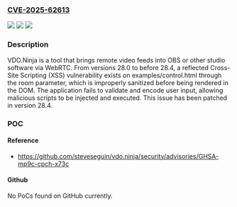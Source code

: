 ### [CVE-2025-62613](https://cve.mitre.org/cgi-bin/cvename.cgi?name=CVE-2025-62613)
![](https://img.shields.io/static/v1?label=Product&message=vdo.ninja&color=blue)
![](https://img.shields.io/static/v1?label=Version&message=%3E%3D%2028.0%2C%20%3C%2028.4%20&color=brightgreen)
![](https://img.shields.io/static/v1?label=Vulnerability&message=CWE-79%3A%20Improper%20Neutralization%20of%20Input%20During%20Web%20Page%20Generation%20('Cross-site%20Scripting')&color=brightgreen)

### Description

VDO.Ninja is a tool that brings remote video feeds into OBS or other studio software via WebRTC. From versions 28.0 to before 28.4, a reflected Cross-Site Scripting (XSS) vulnerability exists on examples/control.html through the room parameter, which is improperly sanitized before being rendered in the DOM. The application fails to validate and encode user input, allowing malicious scripts to be injected and executed. This issue has been patched in version 28.4.

### POC

#### Reference
- https://github.com/steveseguin/vdo.ninja/security/advisories/GHSA-mp9c-cpch-x73c

#### Github
No PoCs found on GitHub currently.

